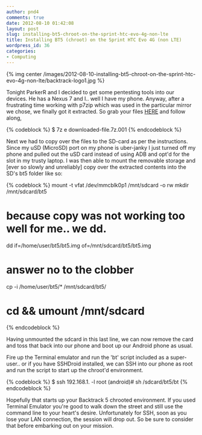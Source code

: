 ```yaml
---
author: pnd4
comments: true
date: 2012-08-10 01:42:08
layout: post
slug: installing-bt5-chroot-on-the-sprint-htc-evo-4g-non-lte
title: Installing BT5 (chroot) on the Sprint HTC Evo 4G (non LTE)
wordpress_id: 36
categories:
- Computing
---
```


{% img center /images/2012-08-10-installing-bt5-chroot-on-the-sprint-htc-evo-4g-non-lte/backtrack-logo1.jpg %}

Tonight ParkerR and I decided to get some pentesting tools into our devices. He has a Nexus 7 and I.. well I have my phone. Anyway, after a frustrating time working with p7zip which was used in the particular mirror we chose, we finally got it extracted. So grab your files [HERE](http://forum.xda-developers.com/showthread.php?t=1079898) and follow along,

{% codeblock %}
$ 7z e downloaded-file.7z.001
{% endcodeblock %}


Next we had to copy over the files to the SD-card as per the instructions. Since my uSD (MicroSD) port on my phone is uber-janky I just turned off my phone and pulled out the uSD card instead of using ADB and opt'd for the slot in my trusty laptop. I was then able to mount the removable storage and [ever so slowly and unreliably] copy over the extracted contents into the SD's bt5 folder like so:

{% codeblock %}
mount -t vfat /dev/mmcblk0p1 /mnt/sdcard -o rw
mkdir /mnt/sdcard/bt5
# because copy was not working too well for me.. we dd.
dd if=/home/user/bt5/bt5.img of=/mnt/sdcard/bt5/bt5.img
# answer no to the clobber
cp -i /home/user/bt5/* /mnt/sdcard/bt5/ 
# cd && umount /mnt/sdcard
{% endcodeblock %}

Having unmounted the sdcard in this last line, we can now remove the card and toss that back into our phone and boot up our Android phone as usual.

Fire up the Terminal emulator and run the 'bt' script included as a super-user.. or if you have SSHDroid installed, we can SSH into our phone as root and run the script to start up the chroot'd environment.

{% codeblock %}
$ ssh 192.168.1.<android> -l root
(android)# sh /sdcard/bt5/bt
{% endcodeblock %}

Hopefully that starts up your Backtrack 5 chrooted environment. If you used Terminal Emulator you're good to walk down the street and still use the command line to your heart's desire. Unfortunately for SSH, soon as you lose your LAN connection, the session will drop out. So be sure to consider that before embarking out on your mission.

